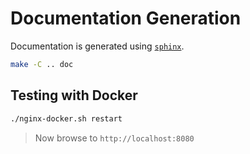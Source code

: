 # Documentation Generation

Documentation is generated using [`sphinx`](https://www.sphinx-doc.org/).

```sh
make -C .. doc
```

## Testing with Docker

```sh
./nginx-docker.sh restart
```

> Now browse to `http://localhost:8080`
